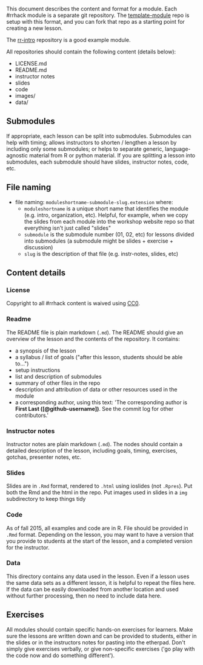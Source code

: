 This document describes the content and format for a module. Each #rrhack module is a separate git repository. The [template-module](https://github.com/Reproducible-Science-Curriculum/template-module) repo is setup with this format, and you can fork that repo as a starting point for creating a new lesson. 

The [rr-intro](https://github.com/Reproducible-Science-Curriculum/rr-intro) repository is a good example module.

All repositories should contain the following content (details below):

* LICENSE.md
* README.md
* instructor notes
* slides
* code
* images/
* data/

## Submodules
If appropriate, each lesson can be split into submodules. Submodules can help with timing; allows instructors to shorten / lengthen a lesson by including only some submodules; or helps to separate generic, language-agnostic material from R or python material. If you are splitting a lesson into submodules, each submodule should have slides, instructor notes, code, etc.

## File naming
* file naming: `moduleshortname-submodule-slug.extension` where:
  * `moduleshortname` is a unique short name that identifies the module (e.g. intro, organization, etc). Helpful, for example, when we copy the slides from each module into the workshop website repo so that everything isn't just called "slides"
  * `submodule` is the submodule number (01, 02, etc) for lessons divided into submodules (a submodule might be slides + exercise + discussion)
  * `slug` is the description of that file (e.g. instr-notes, slides, etc)

## Content details
### License
Copyright to all #rrhack content is waived using  [CC0](https://creativecommons.org/publicdomain/zero/1.0/).

### Readme
The README file is plain markdown (`.md`). The README should give an overview of the lesson and the contents of the repository. It contains:
* a synopsis of the lesson
* a syllabus / list of goals ("after this lesson, students should be able to...")
* setup instructions
* list and description of submodules
* summary of other files in the repo
* description and attribution of data or other resources used in the module
* a corresponding author, using this text: 'The corresponding author is **First Last ([@github-username])**. See the commit log for other contributors.'

### Instructor notes
Instructor notes are plain markdown (`.md`). The nodes should contain a detailed description of the lesson, including goals, timing, exercises, gotchas, presenter notes, etc.

### Slides
Slides are in `.Rmd` format, rendered to `.html` using ioslides (not `.Rpres`). Put both the Rmd and the html in the repo. Put images used in slides in a `img` subdirectory to keep things tidy

### Code
As of fall 2015, all examples and code are in R. File should be provided in `.Rmd` format. Depending on the lesson, you may want to have a version that you provide to students at the start of the lesson, and a completed version for the instructor.

### Data
This directory contains any data used in the lesson. Even if a lesson uses the same data sets as a different lesson, it is helpful to repeat the files here. If the data can be easily downloaded from another location and used without further processing, then no need to include data here.

## Exercises
All modules should contain specific hands-on exercises for learners. Make sure the lessons are written down and can be provided to students, either in the slides or in the instructors notes for pasting into the etherpad. Don't simply give exercises verbally, or give non-specific exercises ('go play with the code now and do something different').

